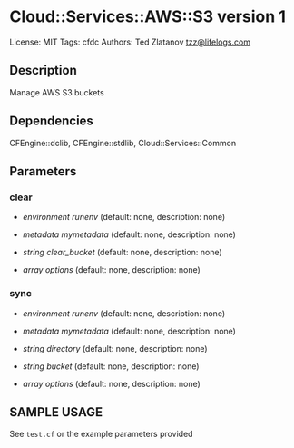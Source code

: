 # Cloud::Services::AWS::S3 version 1

License: MIT
Tags: cfdc
Authors: Ted Zlatanov <tzz@lifelogs.com>

## Description
Manage AWS S3 buckets

## Dependencies
CFEngine::dclib, CFEngine::stdlib, Cloud::Services::Common

## Parameters
### clear
* _environment_ *runenv* (default: none, description: none)

* _metadata_ *mymetadata* (default: none, description: none)

* _string_ *clear_bucket* (default: none, description: none)

* _array_ *options* (default: none, description: none)

### sync
* _environment_ *runenv* (default: none, description: none)

* _metadata_ *mymetadata* (default: none, description: none)

* _string_ *directory* (default: none, description: none)

* _string_ *bucket* (default: none, description: none)

* _array_ *options* (default: none, description: none)


## SAMPLE USAGE
See `test.cf` or the example parameters provided

